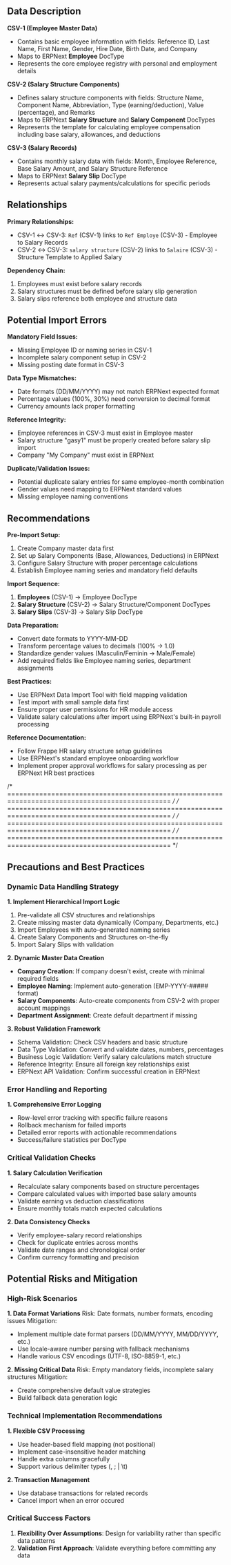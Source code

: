 ## Data Description

**CSV-1 (Employee Master Data)**
- Contains basic employee information with fields: Reference ID, Last Name, First Name, Gender, Hire Date, Birth Date, and Company
- Maps to ERPNext **Employee** DocType
- Represents the core employee registry with personal and employment details

**CSV-2 (Salary Structure Components)**
- Defines salary structure components with fields: Structure Name, Component Name, Abbreviation, Type (earning/deduction), Value (percentage), and Remarks
- Maps to ERPNext **Salary Structure** and **Salary Component** DocTypes
- Represents the template for calculating employee compensation including base salary, allowances, and deductions

**CSV-3 (Salary Records)**
- Contains monthly salary data with fields: Month, Employee Reference, Base Salary Amount, and Salary Structure Reference
- Maps to ERPNext **Salary Slip** DocType
- Represents actual salary payments/calculations for specific periods

## Relationships

**Primary Relationships:**
- CSV-1 ↔ CSV-3: `Ref` (CSV-1) links to `Ref Employe` (CSV-3) - Employee to Salary Records
- CSV-2 ↔ CSV-3: `salary structure` (CSV-2) links to `Salaire` (CSV-3) - Structure Template to Applied Salary

**Dependency Chain:**
1. Employees must exist before salary records
2. Salary structures must be defined before salary slip generation
3. Salary slips reference both employee and structure data

## Potential Import Errors

**Mandatory Field Issues:**
- Missing Employee ID or naming series in CSV-1
- Incomplete salary component setup in CSV-2
- Missing posting date format in CSV-3

**Data Type Mismatches:**
- Date formats (DD/MM/YYYY) may not match ERPNext expected format
- Percentage values (100%, 30%) need conversion to decimal format
- Currency amounts lack proper formatting

**Reference Integrity:**
- Employee references in CSV-3 must exist in Employee master
- Salary structure "gasy1" must be properly created before salary slip import
- Company "My Company" must exist in ERPNext

**Duplicate/Validation Issues:**
- Potential duplicate salary entries for same employee-month combination
- Gender values need mapping to ERPNext standard values
- Missing employee naming conventions

## Recommendations

**Pre-Import Setup:**
1. Create Company master data first
2. Set up Salary Components (Base, Allowances, Deductions) in ERPNext
3. Configure Salary Structure with proper percentage calculations
4. Establish Employee naming series and mandatory field defaults

**Import Sequence:**
1. **Employees** (CSV-1) → Employee DocType
2. **Salary Structure** (CSV-2) → Salary Structure/Component DocTypes  
3. **Salary Slips** (CSV-3) → Salary Slip DocType

**Data Preparation:**
- Convert date formats to YYYY-MM-DD
- Transform percentage values to decimals (100% → 1.0)
- Standardize gender values (Masculin/Feminin → Male/Female)
- Add required fields like Employee naming series, department assignments

**Best Practices:**
- Use ERPNext Data Import Tool with field mapping validation
- Test import with small sample data first
- Ensure proper user permissions for HR module access
- Validate salary calculations after import using ERPNext's built-in payroll processing

**Reference Documentation:**
- Follow Frappe HR salary structure setup guidelines
- Use ERPNext's standard employee onboarding workflow
- Implement proper approval workflows for salary processing as per ERPNext HR best practices


/* =============================================================================================== */
/* =============================================================================================== */
/* =============================================================================================== */
/* =============================================================================================== */


## Precautions and Best Practices

### Dynamic Data Handling Strategy

**1. Implement Hierarchical Import Logic**
1. Pre-validate all CSV structures and relationships
2. Create missing master data dynamically (Company, Departments, etc.)
3. Import Employees with auto-generated naming series
4. Create Salary Components and Structures on-the-fly
5. Import Salary Slips with validation

**2. Dynamic Master Data Creation**
- **Company Creation**: If company doesn't exist, create with minimal required fields
- **Employee Naming**: Implement auto-generation (EMP-YYYY-##### format)
- **Salary Components**: Auto-create components from CSV-2 with proper account mappings
- **Department Assignment**: Create default department if missing

**3. Robust Validation Framework**
- Schema Validation: Check CSV headers and basic structure
- Data Type Validation: Convert and validate dates, numbers, percentages
- Business Logic Validation: Verify salary calculations match structure
- Reference Integrity: Ensure all foreign key relationships exist
- ERPNext API Validation: Confirm successful creation in ERPNext

### Error Handling and Reporting

**1. Comprehensive Error Logging**
- Row-level error tracking with specific failure reasons
- Rollback mechanism for failed imports
- Detailed error reports with actionable recommendations
- Success/failure statistics per DocType

### Critical Validation Checks

**1. Salary Calculation Verification**
- Recalculate salary components based on structure percentages
- Compare calculated values with imported base salary amounts
- Validate earning vs deduction classifications
- Ensure monthly totals match expected calculations

**2. Data Consistency Checks**
- Verify employee-salary record relationships
- Check for duplicate entries across months
- Validate date ranges and chronological order
- Confirm currency formatting and precision

## Potential Risks and Mitigation

### High-Risk Scenarios

**1. Data Format Variations**
Risk: Date formats, number formats, encoding issues
Mitigation:
- Implement multiple date format parsers (DD/MM/YYYY, MM/DD/YYYY, etc.)
- Use locale-aware number parsing with fallback mechanisms
- Handle various CSV encodings (UTF-8, ISO-8859-1, etc.)

**2. Missing Critical Data**
Risk: Empty mandatory fields, incomplete salary structures
Mitigation:
- Create comprehensive default value strategies
- Build fallback data generation logic

### Technical Implementation Recommendations

**1. Flexible CSV Processing**
- Use header-based field mapping (not positional)
- Implement case-insensitive header matching
- Handle extra columns gracefully
- Support various delimiter types (, ; | \t)

**2. Transaction Management**
- Use database transactions for related records
- Cancel import when an error occured


### Critical Success Factors

1. **Flexibility Over Assumptions**: Design for variability rather than specific data patterns
2. **Validation First Approach**: Validate everything before committing any data